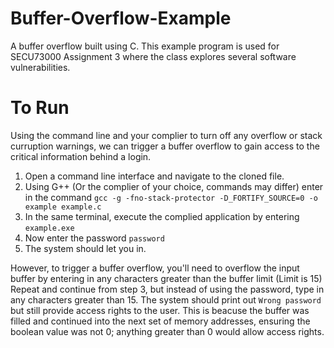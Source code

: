 # Buffer-Overflow-Example
A buffer overflow built using C. This example program is used for SECU73000 Assignment 3 where the class explores several software vulnerabilities. 

# To Run
Using the command line and your complier to turn off any overflow or stack curruption warnings, we can trigger a buffer overflow to gain access to the critical information behind a login. 

1. Open a command line interface and navigate to the cloned file. 
2. Using G++ (Or the complier of your choice, commands may differ) enter in the command `gcc -g -fno-stack-protector -D_FORTIFY_SOURCE=0 -o example example.c`
3. In the same terminal, execute the complied application by entering `example.exe`
4. Now enter the password `password`
5. The system should let you in. 


However, to trigger a buffer overflow, you'll need to overflow the input buffer by entering in any characters greater than the buffer limit (Limit is 15)
Repeat and continue from step 3, but instead of using the password, type in any characters greater than 15. 
The system should print out `Wrong password` but still provide access rights to the user. This is beacuse the buffer was filled and continued into the next set of memory addresses, ensuring the boolean value was not 0; anything greater than 0 would allow access rights. 
